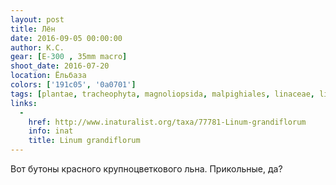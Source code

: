 ```yaml
---
layout: post
title: Лён
date: 2016-09-05 00:00:00
author: К.С.
gear: [E-300 , 35mm macro]
shoot_date: 2016-07-20
location: Ёльбаза
colors: ['191c05', '0a0701']
tags: [plantae, tracheophyta, magnoliopsida, malpighiales, linaceae, linum, linum grandiflorum]
links:
  -
    href: http://www.inaturalist.org/taxa/77781-Linum-grandiflorum
    info: inat
    title: Linum grandiflorum
---
```


Вот бутоны красного крупноцветкового льна. Прикольные, да?
